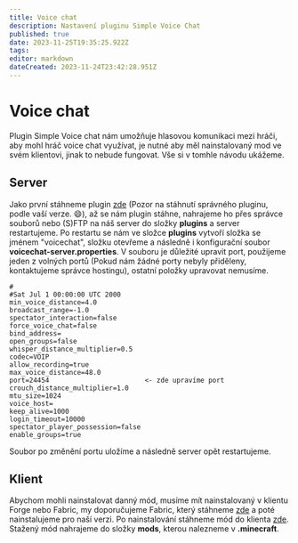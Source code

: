 ```yaml
---
title: Voice chat
description: Nastavení pluginu Simple Voice Chat
published: true
date: 2023-11-25T19:35:25.922Z
tags: 
editor: markdown
dateCreated: 2023-11-24T23:42:28.951Z
---
```


# Voice chat
Plugin Simple Voice chat nám umožňuje hlasovou komunikaci mezi hráči, aby mohl hráč voice chat využívat, je nutné aby měl nainstalovaný mod ve svém klientovi, jinak to nebude fungovat. Vše si v tomhle návodu ukážeme.

## Server
Jako první stáhneme plugin [zde](https://www.curseforge.com/minecraft/bukkit-plugins/simple-voice-chat/files/all) (Pozor na stáhnutí správného pluginu, podle vaší verze. 😄), až se nám plugin stáhne, nahrajeme ho přes správce souborů nebo (S)FTP na náš server do složky **plugins** a server restartujeme. Po restartu se nám ve složce **plugins** vytvoří složka se jménem "voicechat", složku otevřeme a následně i konfigurační soubor **voicechat-server.properties**. V souboru je důležité upravit port, použijeme jeden z volných portů (Pokud nám žádné porty nebyly přiděleny, kontaktujeme správce hostingu), ostatní položky upravovat nemusíme.
```
#
#Sat Jul 1 00:00:00 UTC 2000
min_voice_distance=4.0
broadcast_range=-1.0
spectator_interaction=false
force_voice_chat=false
bind_address=
open_groups=false
whisper_distance_multiplier=0.5
codec=VOIP
allow_recording=true
max_voice_distance=48.0
port=24454                        <- zde upravíme port
crouch_distance_multiplier=1.0
mtu_size=1024
voice_host=
keep_alive=1000
login_timeout=10000
spectator_player_possession=false
enable_groups=true
```
Soubor po změnění portu uložíme a následně server opět restartujeme.


## Klient
Abychom mohli nainstalovat danný mód, musíme mít nainstalovaný v klientu Forge nebo Fabric, my doporučujeme Fabric, který stáhneme [zde](https://fabricmc.net/use/installer/) a poté nainstalujeme pro naší verzi. Po nainstalování stáhneme mód do klienta [zde](https://www.curseforge.com/minecraft/mc-mods/simple-voice-chat/files/all). Stažený mód nahrajeme do složky **mods**, kterou nalezneme v **.minecraft**.
